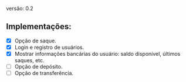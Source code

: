 ﻿versão: 0.2
## Implementações:

- [x] Opção de saque.
- [x] Login e registro de usuários.
- [x] Mostrar informações bancárias do usuário: saldo disponível, últimos saques, etc.
- [ ] Opção de depósito.
- [ ] Opção de transferência.
